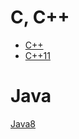 
# C, C++
* [C++](./C_PLUS_PLUS/C_PLUS_PLUS.md)
* [C++11](./C_PLUS_PLUS/C_PLUS_PLUS_11.md)

# Java
[Java8](./JAVA/JAVA8/JAVA_8.md)
